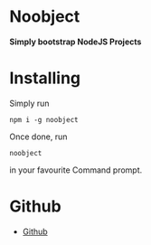 # Noobject
**Simply bootstrap NodeJS Projects**

# Installing
Simply run 
```
npm i -g noobject
```
Once done, run 
```
noobject
```
in your favourite Command prompt.

# Github
* [Github](https://github.com/vKxni/noobject)